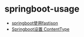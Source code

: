 # springboot-usage
- [springboot使用fastjson](https://github.com/youyajie/springboot-usage/blob/master/springboot%E4%BD%BF%E7%94%A8fastjson.md)
- [Springboot设置 ContentType](https://github.com/youyajie/springboot-usage/blob/master/Springboot%E8%AE%BE%E7%BD%AE%20ContentType.md)
